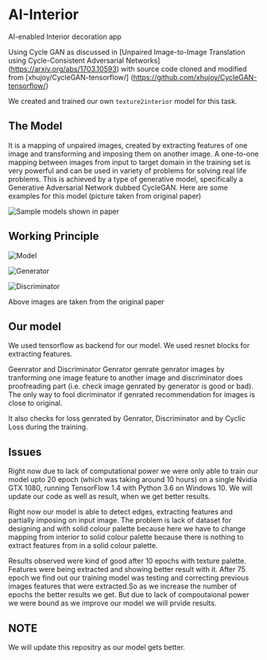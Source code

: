 # AI-Interior
AI-enabled Interior decoration app

Using Cycle GAN as discussed in [Unpaired Image-to-Image Translation using
Cycle-Consistent Adversarial Networks] (https://arxiv.org/abs/1703.10593) with
source code cloned and modified from [xhujoy/CycleGAN-tensorflow/]
(https://github.com/xhujoy/CycleGAN-tensorflow/)

We created and trained our own `texture2interior` model for this task.

## The Model
It is a mapping of unpaired images, created by extracting features of one image
and transforming and imposing them on another image. A one-to-one mapping
between images from input to target domain in the training set is very powerful
and can be used in variety of problems for solving real life problems. This is
achieved by a type of generative model, specifically a Generative Adversarial
Network dubbed CycleGAN. Here are some examples for this model (picture taken
from original paper)

![Sample models shown in paper](https://user-images.githubusercontent.com/31013555/35161803-46a3d952-fd67-11e7-8b87-bbca2191f245.jpg)

## Working Principle

![Model](https://github.com/hardikbansal/CycleGAN/raw/master/images/model.jpg)

![Generator](https://github.com/hardikbansal/CycleGAN/raw/master/images/Generator.jpg)

![Discriminator](https://github.com/hardikbansal/CycleGAN/raw/master/images/discriminator.jpg)

Above images are taken from the original paper

## Our model
We used tensorflow as backend for our model. We used resnet blocks for extracting
features.

Geenrator and Discriminator Genrator genrate genrator images by tranforming one
image feature to another image and discriminator does proofreading part (i.e.
check image genrated by generator is good or bad). The only way to fool
dicriminator if genrated recommendation for images is close to original.

It also checks for loss genrated by Genrator, Discriminator and by Cyclic Loss
during the training.

## Issues
Right now due to lack of computational power we were only able to train our
model upto 20 epoch (which was taking around 10 hours) on a single Nvidia GTX
1080, running TensorFlow 1.4 with Python 3.6 on Windows 10. We will update our
code as well as result, when we get better results.

Right now our model is able to detect edges, extracting features and partially
imposing on input image. The problem is lack of dataset for designing and with
solid colour palette because here we have to change mapping from interior to
solid colour palette because there is nothing to extract features from in a
solid colour palette.

Results observed were kind of good after 10 epochs with texture palette.
Features were being extracted and showing better result with it. After
75 epoch we find out our training model was testing and correcting previous
images features that were extracted.So as we increase the number of epochs 
the better results we get. But due to lack of compoutaional power we were bound
as we improve our model we will prvide results.

## NOTE
We will update this repositry as our model gets better.
